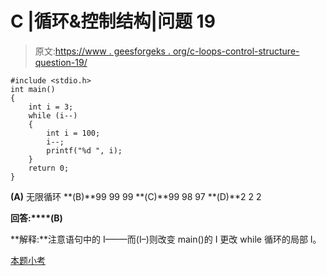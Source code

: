 # C |循环&控制结构|问题 19

> 原文:[https://www . geesforgeks . org/c-loops-control-structure-question-19/](https://www.geeksforgeeks.org/c-loops-control-structure-question-19/)

```
#include <stdio.h>
int main()
{
    int i = 3;
    while (i--)
    {
        int i = 100;
        i--;
        printf("%d ", i);
    }
    return 0;
}
```

**(A)** 无限循环
**(B)**99 99 99
**(C)**99 98 97
**(D)**2 2 2

**回答:****(B)**

**解释:**注意语句中的 I–——而(I–)则改变 main()的 I 更改 while 循环的局部 I。

[本题小考](https://www.geeksforgeeks.org/quiz-corner-gq/)